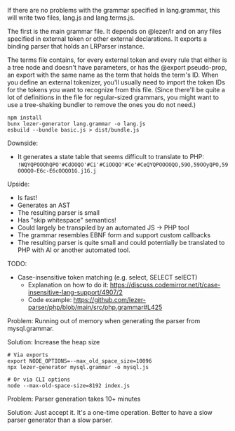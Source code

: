 
If there are no problems with the grammar specified in lang.grammar, this will write two files, lang.js and lang.terms.js.

The first is the main grammar file. It depends on @lezer/lr and on any files specified in external token or other external declarations. It exports a binding parser that holds an LRParser instance.

The terms file contains, for every external token and every rule that either is a tree node and doesn't have parameters, or has the @export pseudo-prop, an export with the same name as the term that holds the term's ID. When you define an external tokenizer, you'll usually need to import the token IDs for the tokens you want to recognize from this file. (Since there'll be quite a lot of definitions in the file for regular-sized grammars, you might want to use a tree-shaking bundler to remove the ones you do not need.)

```
npm install
bunx lezer-generator lang.grammar -o lang.js
esbuild --bundle basic.js > dist/bundle.js
```

Downside:

* It generates a state table that seems difficult to translate to PHP:
  `!WQYQPOOOhQPO'#CdOOQO'#Ci'#CiOOQO'#Ce'#CeQYQPOOOOQO,59O,59OOyQPO,59OOOQO-E6c-E6cOOQO1G.j1G.j`

Upside:

* Is fast!
* Generates an AST
* The resulting parser is small
* Has "skip whitespace" semantics!
* Could largely be transpiled by an automated JS -> PHP tool
* The grammar resembles EBNF form and support custom callbacks
* The resulting parser is quite small and could potentially be translated to PHP with AI or another automated tool.

TODO:

* Case-insensitive token matching (e.g. select, SELECT selECT)
  * Explanation on how to do it: https://discuss.codemirror.net/t/case-insensitive-lang-support/4907/2
  * Code example: https://github.com/lezer-parser/php/blob/main/src/php.grammar#L425

Problem: Running out of memory when generating the parser from mysql.grammar.

Solution: Increase the heap size

```
# Via exports
export NODE_OPTIONS=--max_old_space_size=10096
npx lezer-generator mysql.grammar -o mysql.js

# Or via CLI options
node --max-old-space-size=8192 index.js
```

Problem: Parser generation takes 10+ minutes

Solution: Just accept it. It's a one-time operation. Better to have a slow parser generator than a slow parser.

